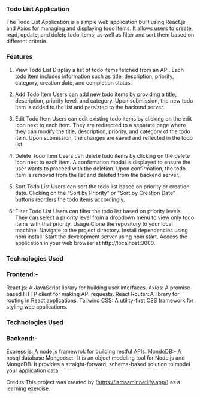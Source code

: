 ### Todo List Application

The Todo List Application is a simple web application built using React.js and Axios for managing and displaying todo items. It allows users to create, read, update, and delete todo items, as well as filter and sort them based on different criteria.

### Features

1. View Todo List
Display a list of todo items fetched from an API.
Each todo item includes information such as title, description, priority, category, creation date, and completion status.

2. Add Todo Item
Users can add new todo items by providing a title, description, priority level, and category.
Upon submission, the new todo item is added to the list and persisted to the backend server.

3. Edit Todo Item
Users can edit existing todo items by clicking on the edit icon next to each item.
They are redirected to a separate page where they can modify the title, description, priority, and category of the todo item.
Upon submission, the changes are saved and reflected in the todo list.

4. Delete Todo Item
Users can delete todo items by clicking on the delete icon next to each item.
A confirmation modal is displayed to ensure the user wants to proceed with the deletion.
Upon confirmation, the todo item is removed from the list and deleted from the backend server.

5. Sort Todo List
Users can sort the todo list based on priority or creation date.
Clicking on the "Sort by Priority" or "Sort by Creation Date" buttons reorders the todo items accordingly.

6. Filter Todo List
Users can filter the todo list based on priority levels.
They can select a priority level from a dropdown menu to view only todo items with that priority.
Usage
Clone the repository to your local machine.
Navigate to the project directory.
Install dependencies using npm install.
Start the development server using npm start.
Access the application in your web browser at http://localhost:3000.

### Technologies Used
### Frontend:-
React.js: A JavaScript library for building user interfaces.
Axios: A promise-based HTTP client for making API requests.
React Router: A library for routing in React applications.
Tailwind CSS: A utility-first CSS framework for styling web applications.

### Technologies Used
### Backend:-
Express js: A node js framewrok for building restful APIs.
MondoDB:- A nosql database
Mongoose:- It is an object modeling tool for Node.js and MongoDB. It provides a straight-forward, schema-based solution to model your application data.

Credits
This project was created by (https://iamaamir.netlify.app/) as a learning exercise.
